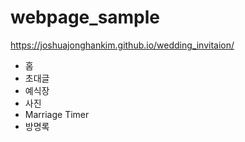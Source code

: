 # webpage_sample
https://joshuajonghankim.github.io/wedding_invitaion/

- 홈
- 초대글
- 예식장
- 사진
- Marriage Timer
- 방명록

